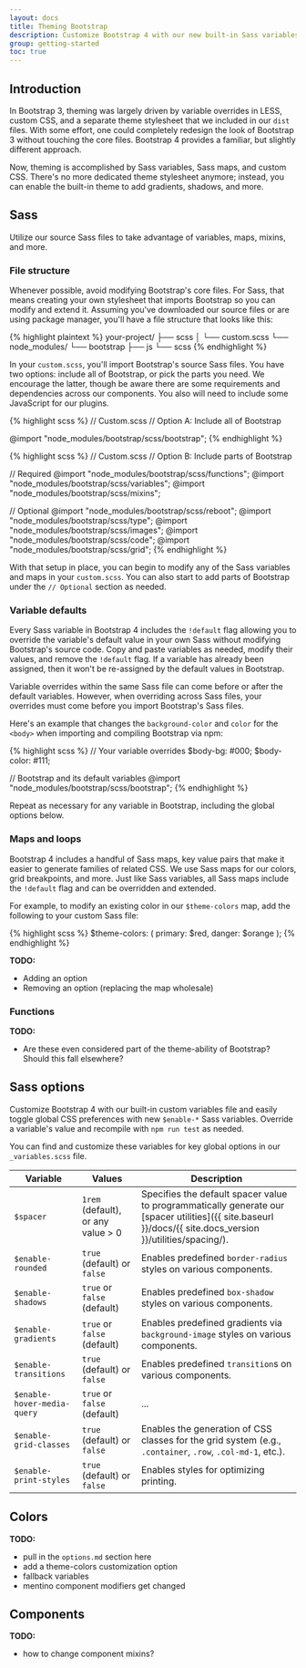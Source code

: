 ```yaml
---
layout: docs
title: Theming Bootstrap
description: Customize Bootstrap 4 with our new built-in Sass variables for global style preferences for easy theming and component changes.
group: getting-started
toc: true
---
```


## Introduction

In Bootstrap 3, theming was largely driven by variable overrides in LESS, custom CSS, and a separate theme stylesheet that we included in our `dist` files. With some effort, one could completely redesign the look of Bootstrap 3 without touching the core files. Bootstrap 4 provides a familiar, but slightly different approach.

Now, theming is accomplished by Sass variables, Sass maps, and custom CSS. There's no more dedicated theme stylesheet anymore; instead, you can enable the built-in theme to add gradients, shadows, and more.

## Sass

Utilize our source Sass files to take advantage of variables, maps, mixins, and more.

### File structure

Whenever possible, avoid modifying Bootstrap's core files. For Sass, that means creating your own stylesheet that imports Bootstrap so you can modify and extend it. Assuming you've downloaded our source files or are using package manager, you'll have a file structure that looks like this:

{% highlight plaintext %}
your-project/
├── scss
│   └── custom.scss
└── node_modules/
    └── bootstrap
        ├── js
        └── scss
{% endhighlight %}

In your `custom.scss`, you'll import Bootstrap's source Sass files. You have two options: include all of Bootstrap, or pick the parts you need. We encourage the latter, though be aware there are some requirements and dependencies across our components. You also will need to include some JavaScript for our plugins.

{% highlight scss %}
// Custom.scss
// Option A: Include all of Bootstrap

@import "node_modules/bootstrap/scss/bootstrap";
{% endhighlight %}

{% highlight scss %}
// Custom.scss
// Option B: Include parts of Bootstrap

// Required
@import "node_modules/bootstrap/scss/functions";
@import "node_modules/bootstrap/scss/variables";
@import "node_modules/bootstrap/scss/mixins";

// Optional
@import "node_modules/bootstrap/scss/reboot";
@import "node_modules/bootstrap/scss/type";
@import "node_modules/bootstrap/scss/images";
@import "node_modules/bootstrap/scss/code";
@import "node_modules/bootstrap/scss/grid";
{% endhighlight %}

With that setup in place, you can begin to modify any of the Sass variables and maps in your `custom.scss`. You can also start to add parts of Bootstrap under the `// Optional` section as needed.

### Variable defaults

Every Sass variable in Bootstrap 4 includes the `!default` flag allowing you to override the variable's default value in your own Sass without modifying Bootstrap's source code. Copy and paste variables as needed, modify their values, and remove the `!default` flag. If a variable has already been assigned, then it won't be re-assigned by the default values in Bootstrap.

Variable overrides within the same Sass file can come before or after the default variables. However, when overriding across Sass files, your overrides must come before you import Bootstrap's Sass files.

Here's an example that changes the `background-color` and `color` for the `<body>` when importing and compiling Bootstrap via npm:

{% highlight scss %}
// Your variable overrides
$body-bg: #000;
$body-color: #111;

// Bootstrap and its default variables
@import "node_modules/bootstrap/scss/bootstrap";
{% endhighlight %}

Repeat as necessary for any variable in Bootstrap, including the global options below.

### Maps and loops

Bootstrap 4 includes a handful of Sass maps, key value pairs that make it easier to generate families of related CSS. We use Sass maps for our colors, grid breakpoints, and more. Just like Sass variables, all Sass maps include the `!default` flag and can be overridden and extended.

For example, to modify an existing color in our `$theme-colors` map, add the following to your custom Sass file:

{% highlight scss %}
$theme-colors: (
  primary: $red,
  danger: $orange
);
{% endhighlight %}

**TODO:**
- Adding an option
- Removing an option (replacing the map wholesale)

### Functions

**TODO:**
- Are these even considered part of the theme-ability of Bootstrap? Should this fall elsewhere?


## Sass options

Customize Bootstrap 4 with our built-in custom variables file and easily toggle global CSS preferences with new `$enable-*` Sass variables. Override a variable's value and recompile with `npm run test` as needed.

You can find and customize these variables for key global options in our `_variables.scss` file.

| Variable                    | Values                             | Description                                                                            |
| --------------------------- | ---------------------------------- | -------------------------------------------------------------------------------------- |
| `$spacer`                   | `1rem` (default), or any value > 0 | Specifies the default spacer value to programmatically generate our [spacer utilities]({{ site.baseurl }}/docs/{{ site.docs_version }}/utilities/spacing/). |
| `$enable-rounded`           | `true` (default) or `false`        | Enables predefined `border-radius` styles on various components.                       |
| `$enable-shadows`           | `true` or `false` (default)        | Enables predefined `box-shadow` styles on various components.                          |
| `$enable-gradients`         | `true` or `false` (default)        | Enables predefined gradients via `background-image` styles on various components.      |
| `$enable-transitions`       | `true` (default) or `false`        | Enables predefined `transition`s on various components.                                |
| `$enable-hover-media-query` | `true` or `false` (default)        | ...                                                                                    |
| `$enable-grid-classes`      | `true` (default) or `false`        | Enables the generation of CSS classes for the grid system (e.g., `.container`, `.row`, `.col-md-1`, etc.).     |
| `$enable-print-styles`      | `true` (default) or `false`        | Enables styles for optimizing printing.                                |

## Colors

**TODO:**
- pull in the `options.md` section here
- add a theme-colors customization option
- fallback variables
- mentino component modifiers get changed

## Components

**TODO:**
- how to change component mixins?
